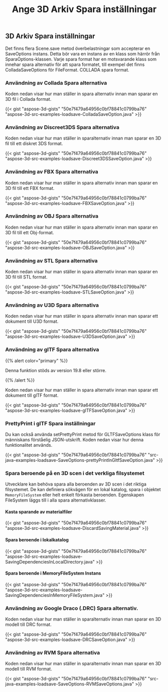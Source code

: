 ﻿---
title: Ange 3D Arkiv Spara inställningar
type: docs
weight: 10
url: /sv/java/specify-3d-file-save-options/
description: Det finns flera Scene.save metod överbelastningar som accepterar en SaveOptions instans.
---
## **3D Arkiv Spara inställningar**
Det finns flera Scene.save metod överbelastningar som accepterar en SaveOptions instans. Detta bör vara en instans av en klass som härrör från SparaOptions-klassen. Varje spara format har en motsvarande klass som innehar spara alternativ för att spara formatet, till exempel det finns ColladaSaveOptions för FileFormat. COLLADA spara format.
### **Användning av Collada Spara alternativa**
Koden nedan visar hur man ställer in spara alternativ innan man sparar en 3D fil i Collada format.

{{< gist "aspose-3d-gists" "50e7f479a64956c0bf78841c0799ba76" "aspose-3d-src-examples-loadsave-ColladaSaveOption.java" >}}
### **Användning av Discreet3DS Spara alternativa**
Koden nedan visar hur man ställer in sparalternativ innan man sparar en 3D fil till ett diskret 3DS format.

{{< gist "aspose-3d-gists" "50e7f479a64956c0bf78841c0799ba76" "aspose-3d-src-examples-loadsave-Discreet3DSSaveOption.java" >}}
### **Användning av FBX Spara alternativa**
Koden nedan visar hur man ställer in spara alternativ innan man sparar en 3D fil till ett FBX format.

{{< gist "aspose-3d-gists" "50e7f479a64956c0bf78841c0799ba76" "aspose-3d-src-examples-loadsave-FBXSaveOption.java" >}}
### **Användning av OBJ Spara alternativa**
Koden nedan visar hur man ställer in spara alternativ innan man sparar en 3D fil till ett Obj-format.

{{< gist "aspose-3d-gists" "50e7f479a64956c0bf78841c0799ba76" "aspose-3d-src-examples-loadsave-OBJSaveOption.java" >}}
### **Användning av STL Spara alternativa**
Koden nedan visar hur man ställer in spara alternativ innan man sparar en 3D fil till STL format.

{{< gist "aspose-3d-gists" "50e7f479a64956c0bf78841c0799ba76" "aspose-3d-src-examples-loadsave-STLSaveOption.java" >}}
### **Användning av U3D Spara alternativa**
Koden nedan visar hur man ställer in spara alternativ innan man sparar ett dokument till U3D format.

{{< gist "aspose-3d-gists" "50e7f479a64956c0bf78841c0799ba76" "aspose-3d-src-examples-loadsave-U3DSaveOption.java" >}}
### **Användning av glTF Spara alternativa**
{{% alert color="primary" %}} 

Denna funktion stöds av version 19.8 eller större.

{{% /alert %}} 



Koden nedan visar hur man ställer in spara alternativ innan man sparar ett dokument till glTF format.

{{< gist "aspose-3d-gists" "50e7f479a64956c0bf78841c0799ba76" "aspose-3d-src-examples-loadsave-glTFSaveOption.java" >}}
### **PrettyPrint i glTF Spara inställningar**
Du kan också använda setPrettyPrint metod för GLTFSaveOptions klass för människans förståelig JSON-utskrift. Koden nedan visar hur denna funktionalitet används.

{{< gist "aspose-3d-gists" "50e7f479a64956c0bf78841c0799ba76" "src-java-examples-loadsave-SaveOptions-prettyPrintInGltfSaveOption.java" >}}
### **Spara beroende på en 3D scen i det verkliga filsystemet**
Utvecklare kan behöva spara alla beroenden av 3D scen i det riktiga filsystemet. De kan definiera sökvägen för en lokal katalog, spara i objektet `MemoryFileSystem` eller helt enkelt förkasta beroenden. Egenskapen FileSystem läggs till i alla spara alternativklasser.
#### **Kasta sparande av materialfiler**
{{< gist "aspose-3d-gists" "50e7f479a64956c0bf78841c0799ba76" "aspose-3d-src-examples-loadsave-DiscardSavingMaterial.java" >}}
#### **Spara beroende i lokalkatalog**
{{< gist "aspose-3d-gists" "50e7f479a64956c0bf78841c0799ba76" "aspose-3d-src-examples-loadsave-SavingDependenciesInLocalDirectory.java" >}}
#### **Spara beroende i MemoryFileSystem Instans**
{{< gist "aspose-3d-gists" "50e7f479a64956c0bf78841c0799ba76" "aspose-3d-src-examples-loadsave-SavingDependenciesInMemoryFileSystem.java" >}}
### **Användning av Google Draco (.DRC) Spara alternativ.**
Koden nedan visar hur man ställer in sparalternativ innan man sparar en 3D modell till DRC format.

{{< gist "aspose-3d-gists" "50e7f479a64956c0bf78841c0799ba76" "aspose-3d-src-examples-loadsave-DRCSaveOption.java" >}}
### **Användning av RVM Spara alternativa**
Koden nedan visar hur man ställer in sparalternativ innan man sparar en 3D modell till RVM format.

{{< gist "aspose-3d-gists" "50e7f479a64956c0bf78841c0799ba76" "src-java-examples-loadsave-SaveOptions-RVMSaveOptions.java" >}}
